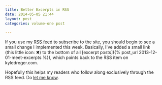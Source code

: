 ```yaml
---
title: Better Excerpts in RSS
date: 2014-05-05 21:44
layout: post
categories: volume-one post
  
---
```



If you use my [RSS feed](/feeds) to subscribe to the site, you should begin to see a small change I implemented this week. Basically, I've added a small link (this little icon: &#10006;) to the bottom of all [excerpt posts]({% post_url 2013-12-01-meet-excerpts %}), which points back to the RSS item on kyledreger.com. 

Hopefully this helps my readers who follow along exclusively through the RSS feed. Do [let me know](/colophon). 
